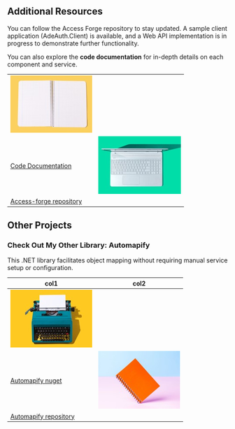 ## Additional Resources
You can follow the Access Forge repository to stay updated. A sample client application (AdeAuth.Client) is available, and a Web API implementation is in progress to demonstrate further functionality.

You can also explore the **code documentation** for in-depth details on each component and service.

|      |       |
| -------- | --------- |
| ![6](images/6.jpg)
[Code Documentation](https://adexandria.github.io/access-forge/html/) | ![7](images/7.jpg) 
[Access-forge repository](https://github.com/Adexandria/access-forge)|

## Other Projects
### Check Out My Other Library: Automapify
This .NET library facilitates object mapping without requiring manual service setup or configuration.

| col1     | col2      |
| -------- | --------- |
| ![8](images/8.jpg)
[Automapify nuget](https://www-1.nuget.org/packages/Automapify) | ![9](images/9.jpg)
[Automapify repository](https://github.com/Adexandria/AutoMapify_Lib) |



